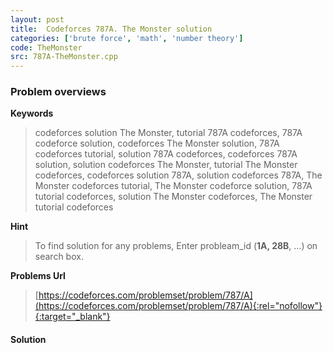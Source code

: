 ```yaml
---
layout: post
title:  Codeforces 787A. The Monster solution
categories: ['brute force', 'math', 'number theory']
code: TheMonster
src: 787A-TheMonster.cpp
---
```

### **Problem overviews**

**Keywords**
> codeforces solution The Monster, tutorial 787A codeforces, 787A codeforce solution, codeforces The Monster solution, 787A codeforces tutorial, solution 787A codeforces, codeforces 787A solution, solution codeforces The Monster, tutorial The Monster codeforces, codeforces solution 787A, solution codeforces 787A, The Monster codeforces tutorial, The Monster codeforce solution, 787A tutorial codeforces, solution The Monster codeforces, The Monster tutorial codeforces

**Hint**
> To find solution for any problems, Enter probleam_id (**1A, 28B**, ...) on search box. 

**Problems Url**
> [https://codeforces.com/problemset/problem/787/A](https://codeforces.com/problemset/problem/787/A){:rel="nofollow"}{:target="_blank"}

#### **Solution**



